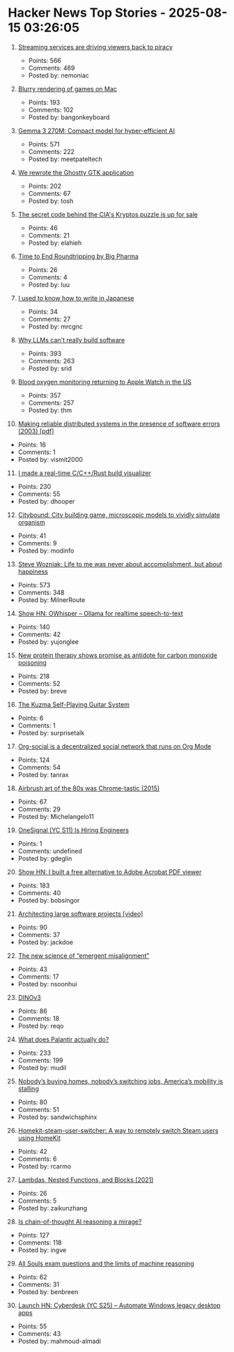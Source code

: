 # Hacker News Top Stories - 2025-08-15 03:26:05

1. [Streaming services are driving viewers back to piracy](https://www.theguardian.com/film/2025/aug/14/cant-pay-wont-pay-impoverished-streaming-services-are-driving-viewers-back-to-piracy)
   - Points: 566
   - Comments: 469
   - Posted by: nemoniac

2. [Blurry rendering of games on Mac](https://www.colincornaby.me/2025/08/your-mac-game-is-probably-rendering-blurry/)
   - Points: 193
   - Comments: 102
   - Posted by: bangonkeyboard

3. [Gemma 3 270M: Compact model for hyper-efficient AI](https://developers.googleblog.com/en/introducing-gemma-3-270m/)
   - Points: 571
   - Comments: 222
   - Posted by: meetpateltech

4. [We rewrote the Ghostty GTK application](https://mitchellh.com/writing/ghostty-gtk-rewrite)
   - Points: 202
   - Comments: 67
   - Posted by: tosh

5. [The secret code behind the CIA's Kryptos puzzle is up for sale](https://news.artnet.com/art-world/cia-kryptos-sculpture-code-auction-2677451)
   - Points: 46
   - Comments: 21
   - Posted by: elahieh

6. [Time to End Roundtripping by Big Pharma](https://www.cfr.org/blog/time-end-roundtripping-big-pharma)
   - Points: 26
   - Comments: 4
   - Posted by: luu

7. [I used to know how to write in Japanese](https://aethermug.com/posts/i-used-to-know-how-to-write-in-japanese)
   - Points: 34
   - Comments: 27
   - Posted by: mrcgnc

8. [Why LLMs can't really build software](https://zed.dev/blog/why-llms-cant-build-software)
   - Points: 393
   - Comments: 263
   - Posted by: srid

9. [Blood oxygen monitoring returning to Apple Watch in the US](https://www.apple.com/newsroom/2025/08/an-update-on-blood-oxygen-for-apple-watch-in-the-us/)
   - Points: 357
   - Comments: 257
   - Posted by: thm

10. [Making reliable distributed systems in the presence of software errors (2003) [pdf]](http://erlang.org/download/armstrong_thesis_2003.pdf)
   - Points: 16
   - Comments: 1
   - Posted by: vismit2000

11. [I made a real-time C/C++/Rust build visualizer](https://danielchasehooper.com/posts/syscall-build-snooping/)
   - Points: 230
   - Comments: 55
   - Posted by: dhooper

12. [Citybound: City building game, microscopic models to vividly simulate organism](https://aeplay.org/citybound)
   - Points: 41
   - Comments: 9
   - Posted by: modinfo

13. [Steve Wozniak: Life to me was never about accomplishment, but about happiness](https://yro.slashdot.org/comments.pl?sid=23765914&cid=65583466)
   - Points: 573
   - Comments: 348
   - Posted by: MilnerRoute

14. [Show HN: OWhisper – Ollama for realtime speech-to-text](https://docs.hyprnote.com/owhisper/what-is-this)
   - Points: 140
   - Comments: 42
   - Posted by: yujonglee

15. [New protein therapy shows promise as antidote for carbon monoxide poisoning](https://www.medschool.umaryland.edu/news/2025/new-protein-therapy-shows-promise-as-first-ever-antidote-for-carbon-monoxide-poisoning.html)
   - Points: 218
   - Comments: 52
   - Posted by: breve

16. [The Kuzma Self-Playing Guitar System](https://www.core77.com/posts/137962/The-Kuzma-Self-Playing-Guitar-System)
   - Points: 6
   - Comments: 1
   - Posted by: surprisetalk

17. [Org-social is a decentralized social network that runs on Org Mode](https://github.com/tanrax/org-social)
   - Points: 124
   - Comments: 54
   - Posted by: tanrax

18. [Airbrush art of the 80s was Chrome-tastic (2015)](https://www.coolandcollected.com/airbrush-art-of-the-80s-was-chrome-tastic/)
   - Points: 67
   - Comments: 29
   - Posted by: Michelangelo11

19. [OneSignal (YC S11) Is Hiring Engineers](https://onesignal.com/careers)
   - Points: 1
   - Comments: undefined
   - Posted by: gdeglin

20. [Show HN: I built a free alternative to Adobe Acrobat PDF viewer](https://github.com/embedpdf/embed-pdf-viewer)
   - Points: 183
   - Comments: 40
   - Posted by: bobsingor

21. [Architecting large software projects [video]](https://www.youtube.com/watch?v=sSpULGNHyoI)
   - Points: 90
   - Comments: 37
   - Posted by: jackdoe

22. [The new science of “emergent misalignment”](https://www.quantamagazine.org/the-ai-was-fed-sloppy-code-it-turned-into-something-evil-20250813/)
   - Points: 43
   - Comments: 17
   - Posted by: nsoonhui

23. [DINOv3](https://github.com/facebookresearch/dinov3)
   - Points: 86
   - Comments: 18
   - Posted by: reqo

24. [What does Palantir actually do?](https://www.wired.com/story/palantir-what-the-company-does/)
   - Points: 233
   - Comments: 199
   - Posted by: mudil

25. [Nobody’s buying homes, nobody’s switching jobs, America’s mobility is stalling](https://www.wsj.com/economy/american-job-housing-economic-dynamism-d56ef8fc)
   - Points: 80
   - Comments: 51
   - Posted by: sandwichsphinx

26. [Homekit-steam-user-switcher: A way to remotely switch Steam users using HomeKit](https://github.com/rcarmo/homekit-steam-user-switcher)
   - Points: 42
   - Comments: 6
   - Posted by: rcarmo

27. [Lambdas, Nested Functions, and Blocks (2021)](https://thephd.dev/lambdas-nested-functions-block-expressions-oh-my)
   - Points: 26
   - Comments: 5
   - Posted by: zaikunzhang

28. [Is chain-of-thought AI reasoning a mirage?](https://www.seangoedecke.com/real-reasoning/)
   - Points: 127
   - Comments: 118
   - Posted by: ingve

29. [All Souls exam questions and the limits of machine reasoning](https://resobscura.substack.com/p/all-souls-exam-questions-and-the)
   - Points: 62
   - Comments: 31
   - Posted by: benbreen

30. [Launch HN: Cyberdesk (YC S25) – Automate Windows legacy desktop apps](undefined)
   - Points: 55
   - Comments: 43
   - Posted by: mahmoud-almadi

